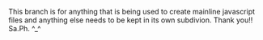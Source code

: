 This branch is for anything that is being used to create mainline javascript files and anything else needs to be kept in its own subdivion. Thank you!!
Sa.Ph. ^_^
